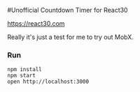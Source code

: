 #Unofficial Countdown Timer for React30

https://react30.com

Really it's just a test for me to try out MobX.

### Run

```
npm install
npm start
open http://localhost:3000
```
